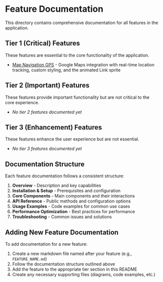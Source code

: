 # Feature Documentation

This directory contains comprehensive documentation for all features in the application.

## Tier 1 (Critical) Features

These features are essential to the core functionality of the application.

- [Map Navigation GPS](./MAP_NAVIGATION_GPS.md) - Google Maps integration with real-time location tracking, custom styling, and the animated Link sprite

## Tier 2 (Important) Features

These features provide important functionality but are not critical to the core experience.

- *No tier 2 features documented yet*

## Tier 3 (Enhancement) Features

These features enhance the user experience but are not essential.

- *No tier 3 features documented yet*

## Documentation Structure

Each feature documentation follows a consistent structure:

1. **Overview** - Description and key capabilities
2. **Installation & Setup** - Prerequisites and configuration
3. **Core Components** - Main components and their interactions
4. **API Reference** - Public methods and configuration options
5. **Usage Examples** - Code examples for common use cases
6. **Performance Optimization** - Best practices for performance
7. **Troubleshooting** - Common issues and solutions

## Adding New Feature Documentation

To add documentation for a new feature:

1. Create a new markdown file named after your feature (e.g., `FEATURE_NAME.md`)
2. Follow the documentation structure outlined above
3. Add the feature to the appropriate tier section in this README
4. Create any necessary supporting files (diagrams, code examples, etc.)